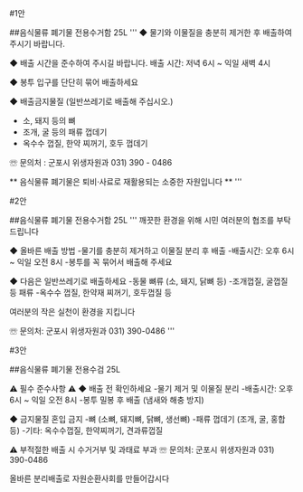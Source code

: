 #1안

##음식물류 폐기물 전용수거함 25L
'''
◆ 물기와 이물질을 충분히 제거한 후 배출하여 주시기 바랍니다.

◆ 배출 시간을 준수하여 주시길 바랍니다. 배출 시간: 저녁 6시 ~ 익일 새벽 4시

◆ 봉투 입구를 단단히 묶어 배출하세요

◆ 배출금지물질 (일반쓰레기로 배출해 주십시오.)
- 소, 돼지 등의 뼈
- 조개, 굴 등의 패류 껍데기
- 옥수수 껍질, 한약 찌꺼기, 호두 껍데기

☏  문의처 : 군포시 위생자원과 031) 390 - 0486

** 음식물류 폐기물은 퇴비·사료로 재활용되는 소중한 자원입니다 ** 
'''





#2안 

##음식물류 폐기물 전용수거함 25L
'''
깨끗한 환경을 위해 시민 여러분의 협조를 부탁드립니다

◆ 올바른 배출 방법
-물기를 충분히 제거하고 이물질 분리 후 배출
-배출시간: 오후 6시 ~ 익일 오전 8시
-봉투를 꼭 묶어서 배출해 주세요

◆ 다음은 일반쓰레기로 배출하세요
-동물 뼈류 (소, 돼지, 닭뼈 등)
-조개껍질, 굴껍질 등 패류
-옥수수 껍질, 한약재 찌꺼기, 호두껍질 등

여러분의 작은 실천이 환경을 지킵니다

☏ 문의처: 군포시 위생자원과 031) 390-0486
'''



#3안

##음식물류 폐기물 전용수검 25L

⚠ 필수 준수사항 ⚠
◆ 배출 전 확인하세요
-물기  제거 및 이물질 분리 
-배출시간: 오후 6시 ~ 익일 오전 8시
-봉투 밀봉 후 배출 (냄새와 해충 방지)

◆ 금지물질 혼입 금지
-뼈 (소뼈, 돼지뼈, 닭뼈, 생선뼈)
-패류 껍데기 (조개, 굴, 홍합 등)
-기타: 옥수수껍질, 한약찌꺼기, 견과류껍질

⚠️ 부적절한 배출 시 수거거부 및 과태료 부과
☏ 문의처: 군포시 위생자원과 031) 390-0486

올바른 분리배출로 자원순환사회를 만들어갑시다
